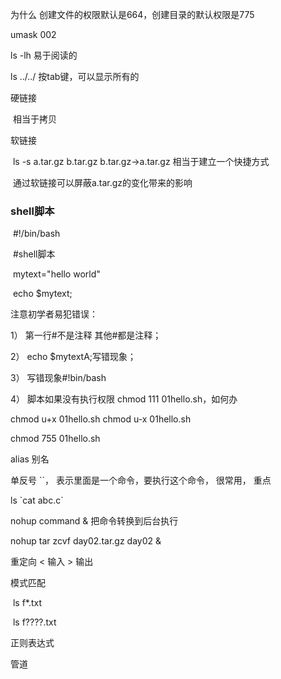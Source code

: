 为什么 创建文件的权限默认是664，创建目录的默认权限是775

umask  002



ls -lh   易于阅读的

ls ../../   按tab键，可以显示所有的



硬链接

​	相当于拷贝

软链接

​	ls  -s  a.tar.gz  b.tar.gz       b.tar.gz->a.tar.gz       相当于建立一个快捷方式

​	通过软链接可以屏蔽a.tar.gz的变化带来的影响



### shell脚本

​	\#!/bin/bash

 

​	\#shell脚本

​	mytext="hello world"

​	echo $mytext;

注意初学者易犯错误：

1） 第一行#不是注释 其他#都是注释；

2） echo $mytextA;写错现象；

3） 写错现象#!bin/bash

4） 脚本如果没有执行权限 chmod 111 01hello.sh，如何办

chmod u+x  01hello.sh  chmod u-x 01hello.sh

chmod 755  01hello.sh



alias  	别名

单反号 ``，  表示里面是一个命令，要执行这个命令， 很常用， 重点

ls \`cat abc.c\`



nohup  command  &    把命令转换到后台执行

nohup tar zcvf day02.tar.gz  day02   &



重定向   <  输入    >  输出

模式匹配

​	ls f*.txt

​	ls f????.txt

正则表达式

管道